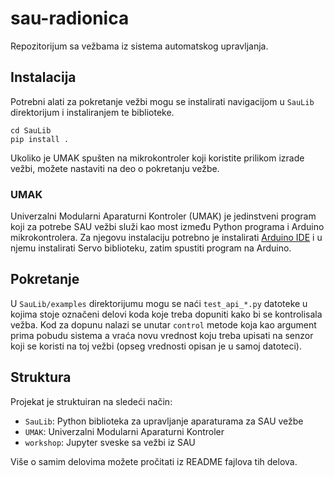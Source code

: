 # sau-radionica
Repozitorijum sa vežbama iz sistema automatskog upravljanja.

## Instalacija
Potrebni alati za pokretanje vežbi mogu se instalirati navigacijom u `SauLib` direktorijum i instaliranjem te biblioteke.
```
cd SauLib
pip install .
```
Ukoliko je UMAK spušten na mikrokontroler koji koristite prilikom izrade vežbi, možete nastaviti na deo o pokretanju vežbe.

### UMAK
Univerzalni Modularni Aparaturni Kontroler (UMAK) je jedinstveni program koji za potrebe SAU vežbi služi kao most između Python programa i Arduino mikrokontrolera. Za njegovu instalaciju potrebno je instalirati [Arduino IDE](https://www.arduino.cc/en/software) i u njemu instalirati Servo biblioteku, zatim spustiti program na Arduino.

## Pokretanje
U `SauLib/examples` direktorijumu mogu se naći `test_api_*.py` datoteke u kojima stoje označeni delovi koda koje treba dopuniti kako bi se kontrolisala vežba. Kod za dopunu nalazi se unutar `control` metode koja kao argument prima pobudu sistema a vraća novu vrednost koju treba upisati na senzor koji se koristi na toj vežbi (opseg vrednosti opisan je u samoj datoteci).

## Struktura
Projekat je struktuiran na sledeći način:
- `SauLib`: Python biblioteka za upravljanje aparaturama za SAU vežbe
- `UMAK`: Univerzalni Modularni Aparaturni Kontroler
- `workshop`: Jupyter sveske sa vežbi iz SAU

Više o samim delovima možete pročitati iz README fajlova tih delova.
